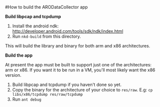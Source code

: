 #How to build the ARODataCollector app

**Build libpcap and tcpdump**
1. Install the android ndk: http://developer.android.com/tools/sdk/ndk/index.html
1. Run `nkd-build` from this directory.

This will build the library and binary for both arm and x86 architectures.


**Build the app**

At present the app must be built to support just one of the architectures: arm or x86. If you want it to be run in a VM, you'll most likely want the x86 version.

1. Build libpcap and tcpdump if you haven't done so yet.
1. Copy the binary for the architecture of your choice to `res/raw`. E.g: `cp libs/x86/tcpdump res/raw/tcpdump`
1. Run `ant debug`
